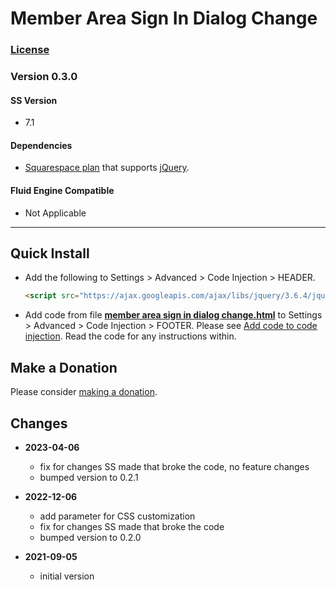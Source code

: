 # Member Area Sign In Dialog Change

### [License][1]
    
### Version 0.3.0

#### SS Version

  * 7.1

#### Dependencies

  * [Squarespace plan][2] that supports [jQuery][3].

#### Fluid Engine Compatible

  * Not Applicable

---

## Quick Install

* Add the following to Settings > Advanced > Code Injection > HEADER.
  
  ```html
  <script src="https://ajax.googleapis.com/ajax/libs/jquery/3.6.4/jquery.min.js"></script>
  ```
  
* Add code from file **[member area sign in dialog change.html][4]** to
  Settings > Advanced > Code Injection > FOOTER. Please see [Add code to code
  injection][5]. Read the code for any instructions within.

## Make a Donation

Please consider [making a donation][6].

## Changes

* **2023-04-06**

  * fix for changes SS made that broke the code, no feature changes
  * bumped version to 0.2.1

* **2022-12-06**

  * add parameter for CSS customization
  * fix for changes SS made that broke the code
  * bumped version to 0.2.0

* **2021-09-05**

  * initial version

[1]: https://github.com/tomsWebConsulting/twcsl/blob/main/LICENSE.txt#L1
[2]: https://www.squarespace.com/pricing
[3]: https://jquery.com/
[4]: member%20area%20sign%20in%20dialog%20change.html#L1
[5]: https://support.squarespace.com/hc/en-us/articles/205815908-Using-code-injection#toc-add-code-to-code-injection
[6]: https://github.com/tomsWebConsulting/twcsl#make-a-donation

